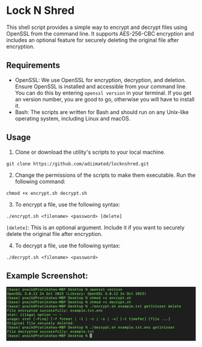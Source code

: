 # Lock N Shred

This shell script provides a simple way to encrypt and decrypt files using OpenSSL from the command line. It supports AES-256-CBC encryption and includes an optional feature for securely deleting the original file after encryption.

## Requirements

* OpenSSL: We use OpenSSL for encryption, decryption, and deletion. Ensure OpenSSL is installed and accessible from your command line. You can do this by entering `openssl version` in your terminal. If you get an version number, you are good to go, otherwise you will have to install it.
* Bash: The scripts are written for Bash and should run on any Unix-like operating system, including Linux and macOS.

## Usage

1. Clone or download the utility's scripts to your local machine.
```
git clone https://github.com/adiimated/locknshred.git
```

2. Change the permissions of the scripts to make them executable. Run the following command:
```
chmod +x encrypt.sh decrypt.sh
```

3. To encrypt a file, use the following syntax:
```
./encrypt.sh <filename> <password> [delete]
```
`[delete]`: This is an optional argument. Include it if you want to securely delete the original file after encryption.

4. To decrypt a file, use the following syntax:
```
./decrypt.sh <filename> <password>
```

## Example Screenshot:

![](https://github.com/adiimated/locknshred/blob/main/execution.png)
